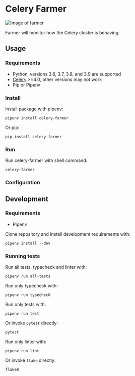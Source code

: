 # Celery Farmer

![Image of farmer](https://www.collinsdictionary.com/images/thumb/farmer_96736501_250.jpg)

Farmer will monitor how the Celery cluster is behaving.

## Usage

### Requirements
- Python, versions 3.6, 3.7, 3.8, and 3.9 are supported
- [Celery](http://celeryproject.org) >=4.0, other versions may not work
- Pip or Pipenv

### Install
Install package with pipenv:
```
pipenv install celery-farmer
```

Or pip:
```
pip install celery-farmer
```

### Run
Run celery-farmer with shell command:
```
celery-farmer
```

### Configuration

## Development

### Requirements
- Pipenv

Clone repository and install development requirements with:
```
pipenv install --dev
```

### Running tests
Run all tests, typecheck and linter with:
```
pipenv run all-tests
```

Run only typecheck with:
```
pipenv run typecheck
```

Run only tests with:
```
pipenv run test
```
Or invoke `pytest` directly:
```
pytest
```

Run only linter with:
```
pipenv run lint
```
Or invoke `flake` directly:
```
flake8
```
